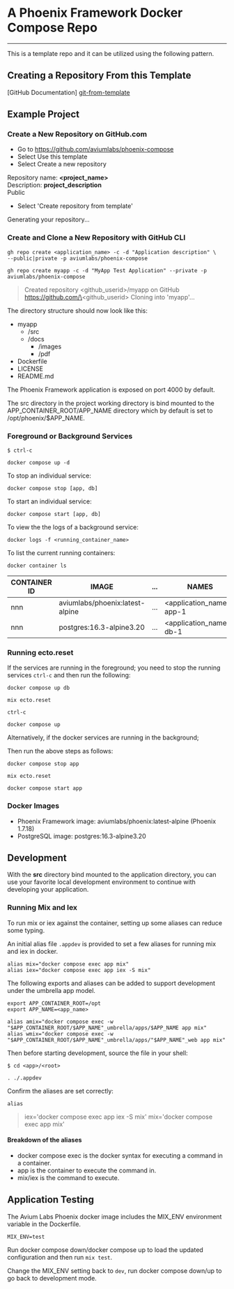 # A Phoenix Framework Docker Compose Repo


---


This is a template repo and it can be utilized using the following pattern. 


## Creating a Repository From this Template


[GitHub Documentation] [git-from-template]


## Example Project


### Create a New Repository on GitHub.com


- Go to https://github.com/aviumlabs/phoenix-compose
- Select Use this template
- Select Create a new repository


Repository name: __<project_name>__  
Description: __project_description__  
Public  


- Select 'Create repository from template'


Generating your repository...


### Create and Clone a New Repository with GitHub CLI


```shell
gh repo create <application_name> -c -d "Application description" \
--public|private -p aviumlabs/phoenix-compose 

gh repo create myapp -c -d "MyApp Test Application" --private -p aviumlabs/phoenix-compose
```


> 
> Created repository \<github\_userid\>/myapp  on GitHub
> https://github.com/\<github\_userid\>
> Cloning into 'myapp'...  
> 

The directory structure should now look like this:
* myapp
  * /src
  * /docs
    * /images
    * /pdf
* Dockerfile
* LICENSE
* README.md



The Phoenix Framework application is exposed on port 4000 by default. 


The src directory in the project working directory is bind mounted to the 
APP\_CONTAINER\_ROOT/APP\_NAME directory which by default is set to 
/opt/phoenix/$APP_NAME.


### Foreground or Background Services



    $ ctrl-c

    docker compose up -d

    
To stop an individual service:


    docker compose stop [app, db]


To start an individual service:


    docker compose start [app, db]


To view the the logs of a background service:


    docker logs -f <running_container_name>


To list the current running containers:


    docker container ls


| CONTAINER ID   | IMAGE                           | ... | NAMES                        |
|----------------|---------------------------------|-----|------------------------------|
| nnn            | aviumlabs/phoenix:latest-alpine | ... | \<application\_name\>-app-1  |
| nnn            | postgres:16.3-alpine3.20        | ... | \<application\_name\>-db-1   |


### Running ecto.reset


If the services are running in the foreground; you need to stop the running 
services `ctrl-c` and then run the following:


    docker compose up db

    mix ecto.reset

    ctrl-c

    docker compose up


Alternatively, if the docker services are running in the background;


Then run the above steps as follows:


    docker compose stop app

    mix ecto.reset

    docker compose start app


### Docker Images


- Phoenix Framework image: aviumlabs/phoenix:latest-alpine (Phoenix 1.7.18)
- PostgreSQL image: postgres:16.3-alpine3.20



## Development


With the **src** directory bind mounted to the application directory, you can use 
your favorite local development environment to continue with developing 
your application.


### Running Mix and Iex 


To run mix or iex against the container, setting up some aliases can reduce some 
typing.

An initial alias file `.appdev` is provided to set a few aliases for running 
mix and iex in docker.


    alias mix="docker compose exec app mix"
    alias iex="docker compose exec app iex -S mix"


The following exports and aliases can be added to support development under 
the umbrella app model.


    export APP_CONTAINER_ROOT=/opt
    export APP_NAME=<app_name>

    alias amix="docker compose exec -w "$APP_CONTAINER_ROOT/$APP_NAME"_umbrella/apps/$APP_NAME app mix"
    alias wmix="docker compose exec -w "$APP_CONTAINER_ROOT/$APP_NAME"_umbrella/apps/"$APP_NAME"_web app mix"


Then before starting development, source the file in your shell:


    $ cd <app>/<root>

    . ./.appdev
   

Confirm the aliases are set correctly:


    alias

> 
> iex='docker compose exec app iex -S mix'
> mix='docker compose exec app mix'
>


#### Breakdown of the aliases


* docker compose exec is the docker syntax for executing a command in a container.
* app is the container to execute the command in.
* mix/iex is the command to execute.


[git-from-template]: https://docs.github.com/en/repositories/creating-and-managing-repositories/creating-a-repository-from-a-template


## Application Testing

The Avium Labs Phoenix docker image includes the MIX\_ENV environment variable 
in the Dockerfile.   

`MIX_ENV=test`  

Run docker compose down/docker compose up to load the updated configuration and 
then run `mix test`.   

Change the MIX\_ENV setting back to `dev`, run docker compose down/up to go back 
to development mode. 
